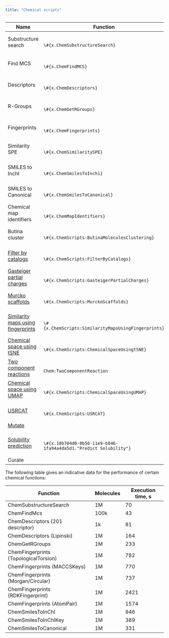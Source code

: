 ```yaml
---
title: "Chemical scripts"
---
```


| Name                               | Function                  |
|------------------------------------|---------------------------|
| Substructure search                |<br /><pre>`\#{x.ChemSubstructureSearch}`</pre>|
| Find MCS                           |<br /><pre>`\#{x.ChemFindMCS}`</pre> |
| Descriptors                        |<br /><pre>`\#{x.ChemDescriptors}`</pre> |
| R-Groups                           |<br /><pre>`\#{x.ChemGetRGroups}`</pre> |
| Fingerprints                       |<br /><pre>`\#{x.ChemFingerprints}`</pre> |
| Similarity SPE                     |<br /><pre>`\#{x.ChemSimilaritySPE}`</pre> |
| SMILES to InchI                    |<br /><pre>`\#{x.ChemSmilesToInchi}`</pre> |
| SMILES to Canonical                |<br /><pre>`\#{x.ChemSmilesToCanonical}`</pre> |
| Chemical map identifiers           |<br /><pre>`\#{x.ChemMapIdentifiers}`</pre> |
| Butina cluster                     |<br /><pre>`\#{x.ChemScripts:ButinaMoleculesClustering}`</pre> |
| [Filter by catalogs](filter-catalogs.md)                 |<br /><pre>`\#{x.ChemScripts:FilterByCatalogs}`</pre> |
| [Gasteiger partial charges](gasteiger-charges.md)          |<br /><pre>`\#{x.ChemScripts:GasteigerPartialCharges}`</pre> |
| [Murcko scaffolds](murcko-scaffolds.md)                   |<br /><pre>`\#{x.ChemScripts:MurckoScaffolds}`</pre>|
| [Similarity maps using fingerprints](sim-maps.md) |<br /><pre>`\#{x.ChemScripts:SimilarityMapsUsingFingerprints}`</pre> |
| [Chemical space using tSNE](tsne.md)          |<br /><pre>`\#{x.ChemScripts:ChemicalSpaceUsingtSNE}`</pre> |
| [Two component reactions](reactions.md)           |<br /><pre>`Chem:TwoComponentReaction`</pre> |
| [Chemical space using UMAP](umap.md)          |<br /><pre>`\#{x.ChemScripts:ChemicalSpaceUsingUMAP}`</pre> |
| [USRCAT](usrcat.md)                |<br /><pre>`\#{x.ChemScripts:USRCAT}`</pre> |
| [Mutate](mutate.md)                            ||
| [Solubility prediction](solubility-prediction.md)             |<br /><pre>`\#{x.18b704d0-0b50-11e9-b846-1fa94a4da5d1."Predict Solubility"}`</pre>|
| Curate                             ||

The following table gives an indicative data for the performance of certain chemical functions:


| Function                              | Molecules | Execution time, s |
|---------------------------------------|-----------|-------------------|
| ChemSubstructureSearch                | 1M        | 70                |
| ChemFindMcs                           | 100k      | 43                |
| ChemDescriptors (201 descriptor)      | 1k        | 81                |
| ChemDescriptors (Lipinski)            | 1M        | 164               |
| ChemGetRGroups                        | 1M        | 233               |
| ChemFingerprints (TopologicalTorsion) | 1M        | 782               |
| ChemFingerprints (MACCSKeys)          | 1M        | 770               |
| ChemFingerprints (Morgan/Circular)    | 1M        | 737               |
| ChemFingerprints (RDKFingerprint)     | 1M        | 2421              |
| ChemFingerprints (AtomPair)           | 1M        | 1574              |
| ChemSmilesToInChI                     | 1M        | 946               |
| ChemSmilesToInChIKey                  | 1M        | 389               |
| ChemSmilesToCanonical                 | 1M        | 331               |
